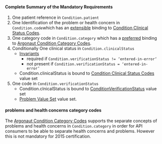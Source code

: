 #### Complete Summary of the Mandatory Requirements

1.  One patient reference in `Condition.patient`
1.  One Identification of the problem or health concern in `Condition.code`which has an [extensible](http://hl7.org/fhir/terminologies.html#extensible) binding to [Condition Clinical Status Codes].
1.  One category code in `Condition.category` which has a [preferred](http://hl7.org/fhir/terminologies.html#preferred) binding to [Argonaut Condition Category Codes].
1.  Conditionally One clinical status in `Condition.clinicalStatus`
    -   [Invariants]
        -   required if `Condition.verificationStatus != ‘entered-in-error‘`
        -   not present if `Condition.verificationStatus = ‘entered-in-error‘`
    -   Condition.clinicalStatus is bound to [Condition Clinical Status Codes] value set
1.  One code in `Condition.verificationStatus`
    -   Condition.clnicalStatus is bound to [ConditionVerificationStatus] value set
    -   [Problem Value Set] value set.



#### problems and health concerns category codes

The [Argonaut Condition Category Codes] supports the separate concepts of problems and health concerns in `Condition.category` in order for API consumers to be able to separate health concerns and problems. However this is not mandatory for 2015 certification.

  [extensible]: http://hl7.org/fhir/terminologies.html#extensible
  [Problem Value Set]: http://hl7.org/fhir/DSTU2/daf/ValueSet-daf-problem.html
  [Invariants]: http://hl7.org/fhir/conformance-rules.html#constraints
  [Condition Clinical Status Codes]: http://hl7.org/fhir/ValueSet-condition-clinical.html
  [ConditionVerificationStatus]: http://hl7.org/fhir/ValueSet-condition-ver-status.html
  [Argonaut Condition Profile]: http://hl7.org/fhir/us/daf/daf-condition.html
 [Argonaut Condition Category Codes]: ValueSet-condition-category.html
